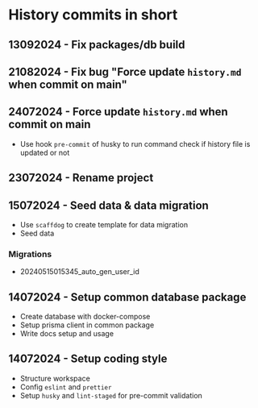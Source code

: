 # History commits in short

## 13092024 - Fix packages/db build

## 21082024 - Fix bug "Force update `history.md` when commit on main"

## 24072024 - Force update `history.md` when commit on main

- Use hook `pre-commit` of husky to run command check if history file is updated or not

## 23072024 - Rename project

## 15072024 - Seed data & data migration

- Use `scaffdog` to create template for data migration
- Seed data

### Migrations

- 20240515015345_auto_gen_user_id

## 14072024 - Setup common database package

- Create database with docker-compose
- Setup prisma client in common package
- Write docs setup and usage

## 14072024 - Setup coding style

- Structure workspace
- Config `eslint` and `prettier`
- Setup `husky` and `lint-staged` for pre-commit validation

